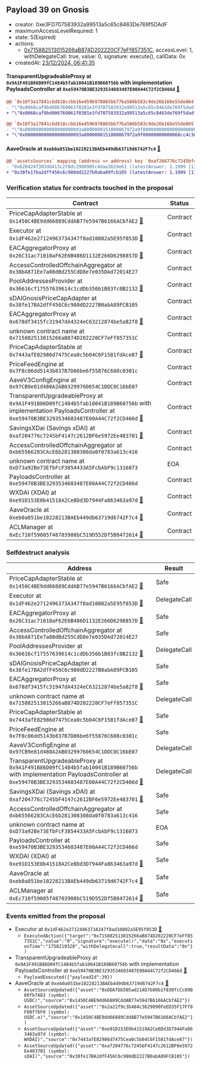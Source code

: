 ## Payload 39 on Gnosis

- creator: 0xe3FD707583932a99513a5c65c8463De769f5DAdF
- maximumAccessLevelRequired: 1
- state: 5(Expired)
- actions:
  - [0x715882513015266aB874D202220CF7eFf857351C](https://gnosisscan.io/address/0x715882513015266aB874D202220CF7eFf857351C), accessLevel: 1, withDelegateCall: true, value: 0, signature: execute(), callData: 0x
- createdAt: [23/12/2024, 06:41:35](https://gnosisscan.io/tx/0xb142da6f88b4178875fc14e39ba0d86aa82e5785f8071953d1adbb88893a314b)

#### TransparentUpgradeableProxy at `0x9A1F491B86D09fC1484b5fab10041B189B60756b` with implementation PayloadsController at `0xe59470B3BE3293534603487E00A44C72f2CD466d` [:ghost:](https://github.com/bgd-labs/aave-address-book  "GovernanceV3Gnosis.PAYLOADS_CONTROLLER")

```diff
@@ `0x10f3a17841c6d818ccbb16e4596978865bb77ba586b583c9de26b166e55de864` raw  @@
- "\"0x0068caf9bd006769061f0201e3fd707583932a99513a5c65c8463de769f5dadf\""
+ "\"0x0068caf9bd006769061f0301e3fd707583932a99513a5c65c8463de769f5dadf\""

@@ `0x10f3a17841c6d818ccbb16e4596978865bb77ba586b583c9de26b166e55de865` raw  @@
- "\"0x000000000000000000093a8000000151800067972a9f00000000000000000000\""
+ "\"0x000000000000000000093a8000000151800067972a9f00000000000068cc4c38\""

```
#### AaveOracle at `0xeb0a051be10228213BAEb449db63719d6742F7c4` [:ghost:](https://github.com/bgd-labs/aave-address-book  "AaveV3Gnosis.ORACLE")

```diff
@@ `assetsSources` mapping (address => address) key `0xaf204776c7245bf4147c2612bf6e5972ee483701` @@
- "0x620424f393dd413c2f8dc2980905c4daa3619e61 (latestAnswer: 1.1999 [119997534, 8 decimals], description: Capped sDAI / DAI / USD)"
+ "0x38fe17ba2dff456c6c980dd2227b0aba89fcb105 (latestAnswer: 1.1999 [119997534, 8 decimals], description: Capped sDAI / DAI / USD)"

```
### Verification status for contracts touched in the proposal

| Contract | Status |
|---------|------------|
| PriceCapAdapterStable at `0x1450C4BE9dd66889CddAB77e5947B6166ACbfAE2` [:ghost:](https://github.com/bgd-labs/aave-address-book  "AaveV3Gnosis.ASSETS.USDC.ORACLE") | Contract |
| Executor at `0x1dF462e2712496373A347f8ad10802a5E95f053D` [:ghost:](https://github.com/bgd-labs/aave-address-book  "AaveV3Gnosis.ACL_ADMIN") | Contract |
| EACAggregatorProxy at `0x26C31ac71010aF62E6B486D1132E266D6298857D` [:ghost:](https://github.com/bgd-labs/aave-address-book  "ChainlinkGnosis.USDC_USD") | Contract |
| AccessControlledOffchainAggregator at `0x30bA871Ee7a08dBd255CdD8e7e035DAd72014E27` | Contract |
| PoolAddressesProvider at `0x36616cf17557639614c1cdDb356b1B83fc0B2132` [:ghost:](https://github.com/bgd-labs/aave-address-book  "AaveV3Gnosis.POOL_ADDRESSES_PROVIDER") | Contract |
| sDAIGnosisPriceCapAdapter at `0x38fe17BA2dfF456C6c980dD2227B0abA89FCB105` | Contract |
| EACAggregatorProxy at `0x678df3415fc31947dA4324eC63212874be5a82f8` [:ghost:](https://github.com/bgd-labs/aave-address-book  "ChainlinkGnosis.DAI_USD") | Contract |
| unknown contract name at `0x715882513015266aB874D202220CF7eFf857351C` | Contract |
| PriceCapAdapterStable at `0x7443afE82986d7475Cea0c5b04C6F1581fdAce87` [:ghost:](https://github.com/bgd-labs/aave-address-book  "AaveV3Gnosis.ASSETS.WXDAI.ORACLE") | Contract |
| PriceFeedEngine at `0x7F8c06dd5143b837B7D86be6f55876C608c0301c` | Contract |
| AaveV3ConfigEngine at `0x97CB9e81d480A2AB03299760654C1DDC0C16bE07` | Contract |
| TransparentUpgradeableProxy at `0x9A1F491B86D09fC1484b5fab10041B189B60756b` with implementation PayloadsController at `0xe59470B3BE3293534603487E00A44C72f2CD466d` [:ghost:](https://github.com/bgd-labs/aave-address-book  "GovernanceV3Gnosis.PAYLOADS_CONTROLLER") | Contract |
| SavingsXDai (Savings xDAI) at `0xaf204776c7245bF4147c2612BF6e5972Ee483701` [:ghost:](https://github.com/bgd-labs/aave-address-book  "AaveV3Gnosis.ASSETS.sDAI.UNDERLYING") | Contract |
| AccessControlledOffchainAggregator at `0xb65566283CAcE6b281308308da0f0783a613c416` | Contract |
| unknown contract name at `0xD73a92Be73EfbFcF3854433A5FcbAbF9c1316073` | EOA |
| PayloadsController at `0xe59470B3BE3293534603487E00A44C72f2CD466d` | Contract |
| WXDAI (XDAI) at `0xe91D153E0b41518A2Ce8Dd3D7944Fa863463a97d` [:ghost:](https://github.com/bgd-labs/aave-address-book  "AaveV3Gnosis.ASSETS.WXDAI.UNDERLYING") | Contract |
| AaveOracle at `0xeb0a051be10228213BAEb449db63719d6742F7c4` [:ghost:](https://github.com/bgd-labs/aave-address-book  "AaveV3Gnosis.ORACLE") | Contract |
| ACLManager at `0xEc710f59005f48703908bC519D552Df5B8472614` [:ghost:](https://github.com/bgd-labs/aave-address-book  "AaveV3Gnosis.ACL_MANAGER") | Contract |

### Selfdestruct analysis

| Address | Result |
|---------|------------|
| PriceCapAdapterStable at `0x1450C4BE9dd66889CddAB77e5947B6166ACbfAE2` [:ghost:](https://github.com/bgd-labs/aave-address-book  "AaveV3Gnosis.ASSETS.USDC.ORACLE") | Safe |
| Executor at `0x1dF462e2712496373A347f8ad10802a5E95f053D` [:ghost:](https://github.com/bgd-labs/aave-address-book  "AaveV3Gnosis.ACL_ADMIN") | DelegateCall |
| EACAggregatorProxy at `0x26C31ac71010aF62E6B486D1132E266D6298857D` [:ghost:](https://github.com/bgd-labs/aave-address-book  "ChainlinkGnosis.USDC_USD") | Safe |
| AccessControlledOffchainAggregator at `0x30bA871Ee7a08dBd255CdD8e7e035DAd72014E27` | Safe |
| PoolAddressesProvider at `0x36616cf17557639614c1cdDb356b1B83fc0B2132` [:ghost:](https://github.com/bgd-labs/aave-address-book  "AaveV3Gnosis.POOL_ADDRESSES_PROVIDER") | DelegateCall |
| sDAIGnosisPriceCapAdapter at `0x38fe17BA2dfF456C6c980dD2227B0abA89FCB105` | Safe |
| EACAggregatorProxy at `0x678df3415fc31947dA4324eC63212874be5a82f8` [:ghost:](https://github.com/bgd-labs/aave-address-book  "ChainlinkGnosis.DAI_USD") | Safe |
| unknown contract name at `0x715882513015266aB874D202220CF7eFf857351C` | DelegateCall |
| PriceCapAdapterStable at `0x7443afE82986d7475Cea0c5b04C6F1581fdAce87` [:ghost:](https://github.com/bgd-labs/aave-address-book  "AaveV3Gnosis.ASSETS.WXDAI.ORACLE") | Safe |
| PriceFeedEngine at `0x7F8c06dd5143b837B7D86be6f55876C608c0301c` | Safe |
| AaveV3ConfigEngine at `0x97CB9e81d480A2AB03299760654C1DDC0C16bE07` | DelegateCall |
| TransparentUpgradeableProxy at `0x9A1F491B86D09fC1484b5fab10041B189B60756b` with implementation PayloadsController at `0xe59470B3BE3293534603487E00A44C72f2CD466d` [:ghost:](https://github.com/bgd-labs/aave-address-book  "GovernanceV3Gnosis.PAYLOADS_CONTROLLER") | DelegateCall |
| SavingsXDai (Savings xDAI) at `0xaf204776c7245bF4147c2612BF6e5972Ee483701` [:ghost:](https://github.com/bgd-labs/aave-address-book  "AaveV3Gnosis.ASSETS.sDAI.UNDERLYING") | Safe |
| AccessControlledOffchainAggregator at `0xb65566283CAcE6b281308308da0f0783a613c416` | Safe |
| unknown contract name at `0xD73a92Be73EfbFcF3854433A5FcbAbF9c1316073` | EOA |
| PayloadsController at `0xe59470B3BE3293534603487E00A44C72f2CD466d` | Safe |
| WXDAI (XDAI) at `0xe91D153E0b41518A2Ce8Dd3D7944Fa863463a97d` [:ghost:](https://github.com/bgd-labs/aave-address-book  "AaveV3Gnosis.ASSETS.WXDAI.UNDERLYING") | Safe |
| AaveOracle at `0xeb0a051be10228213BAEb449db63719d6742F7c4` [:ghost:](https://github.com/bgd-labs/aave-address-book  "AaveV3Gnosis.ORACLE") | Safe |
| ACLManager at `0xEc710f59005f48703908bC519D552Df5B8472614` [:ghost:](https://github.com/bgd-labs/aave-address-book  "AaveV3Gnosis.ACL_MANAGER") | Safe |

### Events emitted from the proposal

- Executor at `0x1dF462e2712496373A347f8ad10802a5E95f053D` [:ghost:](https://github.com/bgd-labs/aave-address-book  "AaveV3Gnosis.ACL_ADMIN")
  - `ExecutedAction({"target":"0x715882513015266aB874D202220CF7eFf857351C","value":"0","signature":"execute()","data":"0x","executionTime":"1758219320","withDelegatecall":true,"resultData":"0x"})`
- TransparentUpgradeableProxy at `0x9A1F491B86D09fC1484b5fab10041B189B60756b` with implementation PayloadsController at `0xe59470B3BE3293534603487E00A44C72f2CD466d` [:ghost:](https://github.com/bgd-labs/aave-address-book  "GovernanceV3Gnosis.PAYLOADS_CONTROLLER")
  - `PayloadExecuted({"payloadId":39})`
- AaveOracle at `0xeb0a051be10228213BAEb449db63719d6742F7c4` [:ghost:](https://github.com/bgd-labs/aave-address-book  "AaveV3Gnosis.ORACLE")
  - `AssetSourceUpdated({"asset":"0xDDAfbb505ad214D7b80b1f830fcCc89B60fb7A83 (symbol: USDC)","source":"0x1450C4BE9dd66889CddAB77e5947B6166ACbfAE2"})`
  - `AssetSourceUpdated({"asset":"0x2a22f9c3b484c3629090FeED35F17Ff8F88f76F0 (symbol: USDC.e)","source":"0x1450C4BE9dd66889CddAB77e5947B6166ACbfAE2"})`
  - `AssetSourceUpdated({"asset":"0xe91D153E0b41518A2Ce8Dd3D7944Fa863463a97d (symbol: WXDAI)","source":"0x7443afE82986d7475Cea0c5b04C6F1581fdAce87"})`
  - `AssetSourceUpdated({"asset":"0xaf204776c7245bF4147c2612BF6e5972Ee483701 (symbol: sDAI)","source":"0x38fe17BA2dfF456C6c980dD2227B0abA89FCB105"})`
